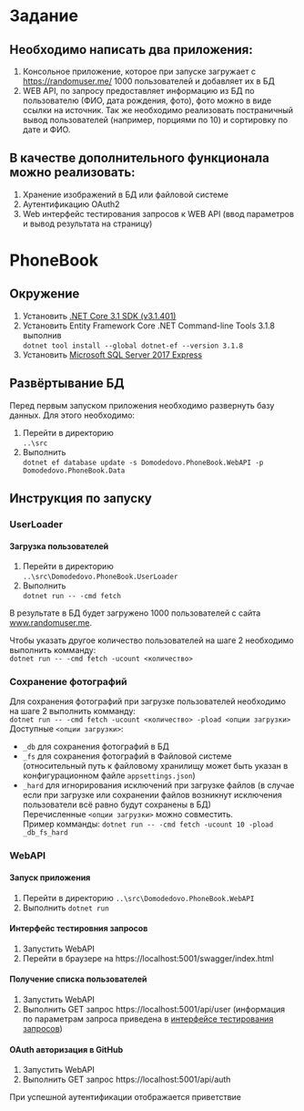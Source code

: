 # Задание

## Необходимо написать два приложения:
1. Консольное приложение, которое при запуске загружает с https://randomuser.me/ 1000 пользователей и добавляет их в БД
2. WEB API, по запросу предоставляет информацию из БД по пользователю (ФИО, дата рождения, фото), фото можно в виде ссылки на источник. Так же необходимо реализовать постраничный вывод пользователей (например, порциями по 10) и сортировку по дате и ФИО.

## В качестве дополнительного функционала можно реализовать:
1. Хранение изображений в БД или файловой системе
2. Аутентификацию OAuth2
3. Web интерфейс тестирования запросов к WEB API (ввод параметров и вывод
результата на страницу)

# PhoneBook

## Окружение
1. Установить [.NET Core 3.1 SDK (v3.1.401)](https://download.visualstudio.microsoft.com/download/pr/547f9f81-599a-4b58-9322-d1d158385df6/ebe3e02fd54c29487ac32409cb20d352/dotnet-sdk-3.1.401-win-x64.exe)
2. Установить Entity Framework Core .NET Command-line Tools 3.1.8 выполнив  
`dotnet tool install --global dotnet-ef --version 3.1.8`
3. Установить [Microsoft SQL Server 2017 Express](https://www.microsoft.com/ru-RU/download/details.aspx?id=55994)

## Развёртывание БД
Перед первым запуском приложения необходимо развернуть базу данных. Для этого необходимо:
1. Перейти в директорию  
`..\src`
2. Выполнить  
`dotnet ef database update -s Domodedovo.PhoneBook.WebAPI -p Domodedovo.PhoneBook.Data`

## Инструкция по запуску
### UserLoader
#### Загрузка пользователей

1. Перейти в директорию  
`..\src\Domodedovo.PhoneBook.UserLoader`
2. Выполнить  
`dotnet run -- -cmd fetch`

В результате в БД будет загружено 1000 пользователей с сайта www.randomuser.me.

Чтобы указать другое количество пользователей на шаге 2 необходимо выполнить комманду:  
`dotnet run -- -cmd fetch -ucount <количество>`

### Сохранение фотографий

Для сохранения фотографий при загрузке пользователей необходимо на шаге 2 выполнить комманду:  
`dotnet run -- -cmd fetch -ucount <количество> -pload <опции загрузки>`  
Доступные `<опции загрузки>`:
- `_db` для сохранения фотографий в БД
- `_fs` для сохранения фотографий в Файловой системе (относительный путь к файловому хранилищу может быть указан в конфигурационном файле `appsettings.json`)
- `_hard` для игнорирования исключений при загрузке файлов (в случае если при загрузке или сохранении файлов возникнут исключения пользователи всё равно будут сохранены в БД)  
Перечисленные `<опции загрузки>` можно совместить.  
Пример комманды:
`dotnet run -- -cmd fetch -ucount 10 -pload _db_fs_hard`

### WebAPI
#### Запуск приложения
1. Перейти в директорию
`..\src\Domodedovo.PhoneBook.WebAPI`
2. Выполнить
`dotnet run`

#### Интерфейс тестировния запросов
1. Запустить WebAPI
2. Перейти в браузере на https://localhost:5001/swagger/index.html

#### Получение списка пользователей
1. Запустить WebAPI
2. Выполнить GET запрос https://localhost:5001/api/user (информация по параметрам запроса приведена в [интерфейсе тестирования запросов](https://localhost:5001/swagger/index.html))

#### OAuth авторизация в GitHub
1. Запустить WebAPI
2. Выполнить GET запрос https://localhost:5001/api/auth

При успешной аутентификации отображается приветствие